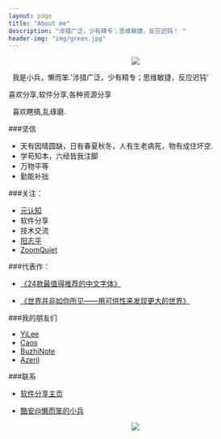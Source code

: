 ```yaml
---
layout: page
title: "About me"
description: "涉猎广泛，少有精专；思维敏捷，反应迟钝！ "
header-img: "img/green.jpg"
---
```



<center>
    <p><img src="http://img2.touxiang.cn/file/20160125/93e998bc10a9f02b91dea30d1ed6d4bf.jpg" align="center"></p>
</center>

   我是小兵，懒而笨.'涉猎广泛，少有精专；思维敏捷，反应迟钝'
   
   喜欢分享,软件分享,各种资源分享
   
   喜欢瞎搞,乱琢磨.
   
   
###坚信


- 天有因晴圆缺，日有春夏秋冬，人有生老病死，物有成住坏空.
- 学苟知本，六经皆我注脚 
- 万物平等
- 勤能补拙

###关注：


- [元认知](http://www.mesule.com/)
- 软件分享
- 技术交流
- [阳志平](http://www.yangzhiping.com/)
- [ZoomQuiet](http://blog.zoomquiet.io/)


###代表作：

- [《24款最值得推荐的中文字体》](http://cnfeat.com/blog/2015/05/22/a-24-chinese-fonts/)

- [《世界并非如你所见——用可供性来发现更大的世界》](http://cnfeat.com/blog/2015/05/01/affordance/)


###我的朋友们

- [YiLee](http://yilee.me)
- [Caos](http://caos.me)
- [BuzhiNote](http://BuzhiNote.com)
- [Azeril](http://azeril.me)

###联系

- [软件分享主页](http://xiaobing211314.ys168.com/)

- [酷安@懒而笨的小兵](https://www.coolapk.com/u/849427)




<center>
    <p><img src="http://i173.photobucket.com/albums/w63/cnfeat/2015-08-29-2_zpsqj7po8eo.png" align="center"></p>
</center>






